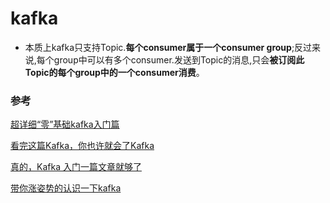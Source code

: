 # kafka



+ 本质上kafka只支持Topic.**每个consumer属于一个consumer group**;反过来说,每个group中可以有多个consumer.发送到Topic的消息,只会**被订阅此Topic的每个group中的一个consumer消费**。







### 参考

[超详细“零”基础kafka入门篇](https://www.cnblogs.com/along21/p/10278100.html)

[看完这篇Kafka，你也许就会了Kafka](https://blog.csdn.net/cao1315020626/article/details/112590786?ops_request_misc=%257B%2522request%255Fid%2522%253A%2522169802412716800222881748%2522%252C%2522scm%2522%253A%252220140713.130102334..%2522%257D&request_id=169802412716800222881748&biz_id=0&utm_medium=distribute.pc_search_result.none-task-blog-2~all~top_positive~default-1-112590786-null-null.142^v96^control&utm_term=kafka&spm=1018.2226.3001.4187)

[真的，Kafka 入门一篇文章就够了](https://juejin.cn/post/6844903495670169607)

[带你涨姿势的认识一下kafka](https://mp.weixin.qq.com/s?__biz=MzkwMDE1MzkwNQ==&mid=2247496058&idx=1&sn=f3265299d90fde9dd9a4f4afe88411f8&source=41#wechat_redirect)
